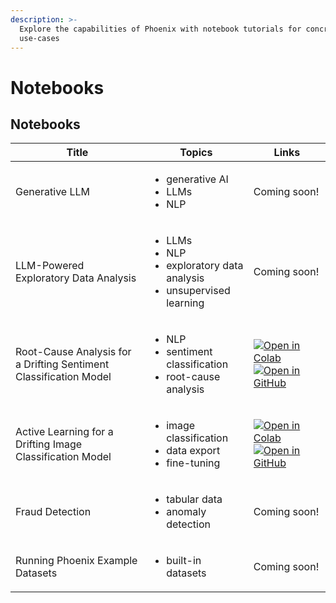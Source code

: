 ```yaml
---
description: >-
  Explore the capabilities of Phoenix with notebook tutorials for concrete
  use-cases
---
```


# Notebooks

## Notebooks

| Title                                                             | Topics                                                                                             | Links                                                                                                                                                                                                                                                                                                                                                                                                                                                                                                                                         |
| ----------------------------------------------------------------- | -------------------------------------------------------------------------------------------------- | --------------------------------------------------------------------------------------------------------------------------------------------------------------------------------------------------------------------------------------------------------------------------------------------------------------------------------------------------------------------------------------------------------------------------------------------------------------------------------------------------------------------------------------------- |
| Generative LLM                                                    | <ul><li>generative AI</li><li>LLMs</li><li>NLP</li></ul>                                           | Coming soon!                                                                                                                                                                                                                                                                                                                                                                                                                                                                                                                                  |
| LLM-Powered Exploratory Data Analysis                             | <ul><li>LLMs</li><li>NLP</li><li>exploratory data analysis</li><li>unsupervised learning</li></ul> | Coming soon!                                                                                                                                                                                                                                                                                                                                                                                                                                                                                                                                  |
| Root-Cause Analysis for a Drifting Sentiment Classification Model | <ul><li>NLP</li><li>sentiment classification</li><li>root-cause analysis</li></ul>                 | [![Open in Colab](https://img.shields.io/static/v1?message=Open%20in%20Colab\&logo=googlecolab\&labelColor=grey\&color=blue\&logoColor=orange\&label=%20)](https://colab.research.google.com/github/Arize-ai/phoenix/blob/main/tutorials/sentiment\_classification\_tutorial.ipynb) [![Open in GitHub](https://img.shields.io/static/v1?message=Open%20in%20GitHub\&logo=github\&labelColor=grey\&color=blue\&logoColor=white\&label=%20)](https://github.com/Arize-ai/phoenix/blob/main/tutorials/sentiment\_classification\_tutorial.ipynb) |
| Active Learning for a Drifting Image Classification Model         | <ul><li>image classification</li><li>data export</li><li>fine-tuning</li></ul>                     | [![Open in Colab](https://img.shields.io/static/v1?message=Open%20in%20Colab\&logo=googlecolab\&labelColor=grey\&color=blue\&logoColor=orange\&label=%20)](https://colab.research.google.com/github/Arize-ai/phoenix/blob/main/tutorials/image\_classification\_tutorial.ipynb) [![Open in GitHub](https://img.shields.io/static/v1?message=Open%20in%20GitHub\&logo=github\&labelColor=grey\&color=blue\&logoColor=white\&label=%20)](https://github.com/Arize-ai/phoenix/blob/main/tutorials/image\_classification\_tutorial.ipynb)         |
| Fraud Detection                                                   | <ul><li>tabular data</li><li>anomaly detection</li></ul>                                           | Coming soon!                                                                                                                                                                                                                                                                                                                                                                                                                                                                                                                                  |
| Running Phoenix Example Datasets                                  | <ul><li>built-in datasets</li></ul>                                                                | Coming soon!                                                                                                                                                                                                                                                                                                                                                                                                                                                                                                                                  |
